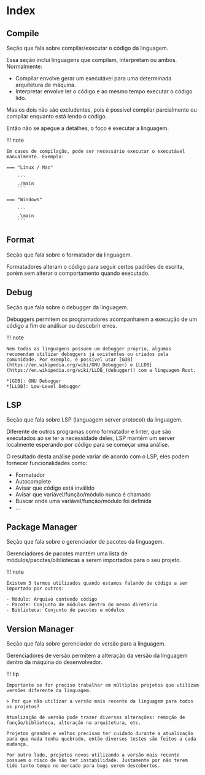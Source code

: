 # Index

## Compile

Seção que fala sobre compilar/executar o código da linguagem.  

Essa seção inclui linguagens que compilam, interpretam ou ambos. Normalmente:  

- Compilar envolve gerar um executável para uma determinada arquitetura de máquina.  
- Interpretar envolve ler o código e ao mesmo tempo executar o código lido.  

Mas os dois não são excludentes, pois é possível compilar parcialmente ou compilar enquanto está lendo o código.  

Então não se apegue a detalhes, o foco é executar a linguagem.  

!!! note

    Em casos de compilação, pode ser necessário executar o executável manualmente. Exemplo:  
    
    === "Linux / Mac"
        
        ```
        ./main
        ```
    
    === "Windows"
        
        ```
        .\main
        ```

## Format

Seção que fala sobre o formatador da linguagem.  

Formatadores alteram o código para seguir certos padrões de escrita, porém sem alterar o comportamento quando executado.  

## Debug

Seção que fala sobre o debugger da linguagem.  

Debuggers permitem os programadores acompanharem a execução de um código a fim de análisar ou descobrir erros.  

!!! note

    Nem todas as linguagens possuem um debugger próprio, algumas recomendam utilizar debuggers já existentes ou criados pela comunidade. Por exemplo, é possível usar [GDB](https://en.wikipedia.org/wiki/GNU_Debugger) e [LLDB](https://en.wikipedia.org/wiki/LLDB_(debugger)) com a linguagem Rust.  
    
    *[GDB]: GNU Debugger
    *[LLDB]: Low-Level Debugger

## LSP

Seção que fala sobre LSP (languagem server protocol) da linguagem.  

Diferente de outros programas como formatador e linter, que são executados ao se ter a necessidade deles, LSP mantém um server localmente esperando por código para se começar uma análise.  

O resultado desta análise pode variar de acordo com o LSP, eles podem fornecer funcionalidades como:  

- Formatador
- Autocomplete
- Avisar que código está inválido
- Avisar que variável/função/módulo nunca é chamado
- Buscar onde uma variável/função/módulo foi definida
- ...

## Package Manager

Seção que fala sobre o gerenciador de pacotes da linguagem.  

Gerenciadores de pacotes mantém uma lista de módulos/pacotes/bibliotecas a serem importados para o seu projeto.  

!!! note

    Existem 3 termos utilizados quando estamos falando de código a ser importado por outros:  

    - Módulo: Arquivo contendo código
    - Pacote: Conjunto de módulos dentro do mesmo diretório
    - Biblioteca: Conjunto de pacotes e módulos

## Version Manager

Seção que fala sobre gerenciador de versão para a linguagem.  

Gerenciadores de versão permitem a alteração da versão da linguagem dentro da máquina do desenvolvedor.  

!!! tip

    Importante se for preciso trabalhar em múltiplos projetos que utilizam versões diferente da linguagem.  

    > Por que não utilizar a versão mais recente da linguagem para todos os projetos?

    Atualização de versão pode trazer diversas alterações: remoção de função/biblioteca, alteração na arquitetura, etc.  

    Projetos grandes e velhos precisam ter cuidado durante a atualização para que nada tenha quebrado, então diversos testes são feitos a cada mudança.  
    
    Por outro lado, projetos novos utilizando a versão mais recente possuem o risco de não ter instabilidade. Justamente por não terem tido tanto tempo no mercado para bugs serem descobertos.  